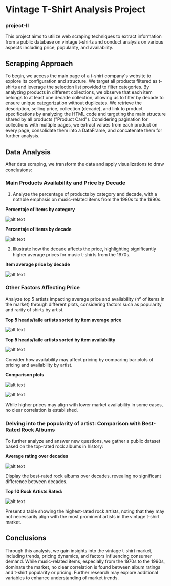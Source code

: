 

# Vintage T-Shirt Analysis Project
### project-II

This project aims to utilize web scraping techniques to extract 
information from a public database on vintage t-shirts and conduct 
analysis on various aspects including price, popularity, and availability.

## Scrapping Approach
To begin, we access the main page of a t-shirt company's website
 to explore its configuration and structure. We target all products 
 filtered as t-shirts and leverage the selection list provided to 
 filter categories. By analyzing products in different collections, we observe that each item belongs to at least one decade collection, allowing us to filter by decade to ensure unique categorization without duplicates. We retrieve the description, selling price, collection (decade), and link to product specifications by analyzing the HTML code and targeting the main structure shared by all products ("Product Card"). Considering pagination for collections with multiple pages, we extract values from each product on every page, consolidate them into a DataFrame, and concatenate them for further analysis.

## Data Analysis
After data scraping, we transform the data and apply visualizations to draw conclusions:

### Main Products Availability and Price by Decade

1. Analyze the percentage of products by category and decade, with a notable emphasis on music-related items from the 1980s to the 1990s.

**Percentaje of items by category**

![alt text](images/pie_char_category.png)

**Percentaje of items by decade**

![alt text](images/pie_char_decade.png)


2. Illustrate how the decade affects the price, highlighting significantly higher average prices for music t-shirts from the 1970s.

**Item average price by decade**

![alt text](images/pie_char_decade.png)

### Other Factors Affecting Price

Analyze top 5 artists impacting average price and availability (nº of items in the market) through different plots, considering factors such as popularity and rarity of shirts by artist.

**Top 5 heads/taile artists sorted by item average price**

![alt text](images/bar_char_top&tail_price_artist.png)

**Top 5 heads/taile artists sorted by item availability**

![alt text](images/bar_char_top&tail_avail_artist.png)

Consider how availability may affect pricing by comparing bar plots of pricing and availability by artist. 

**Comparison plots**

![alt text](images/bar_char_top&tail_price_artist_color.png)

![alt text](images/bar_char_top&tail_avail_artist_color.png)

While higher prices may align with lower market availability in some cases, no clear correlation is established.

###  Delving into the popularity of artist: Comparison with Best-Rated Rock Albums

To further analyze and answer new questions, we gather a public dataset based on the top-rated rock albums in history:

**Average rating over decades**

![alt text](images/bar_char_rating_decade.png)

Display the best-rated rock albums over decades, revealing no significant difference between decades.

**Top 10 Rock Artists Rated:** 

![alt text](images/table_artist_rating.png)

Present a table showing the highest-rated rock artists, noting that they may not necessarily align with the most prominent artists in the vintage t-shirt market.

## Conclusions
Through this analysis, we gain insights into the vintage 
t-shirt market, including trends, pricing dynamics, and factors 
influencing consumer demand. While music-related items, especially from the 1970s to the 1990s, dominate the market, no clear correlation is found between album ratings and t-shirt popularity or pricing. Further research may explore additional variables to enhance understanding of market trends.